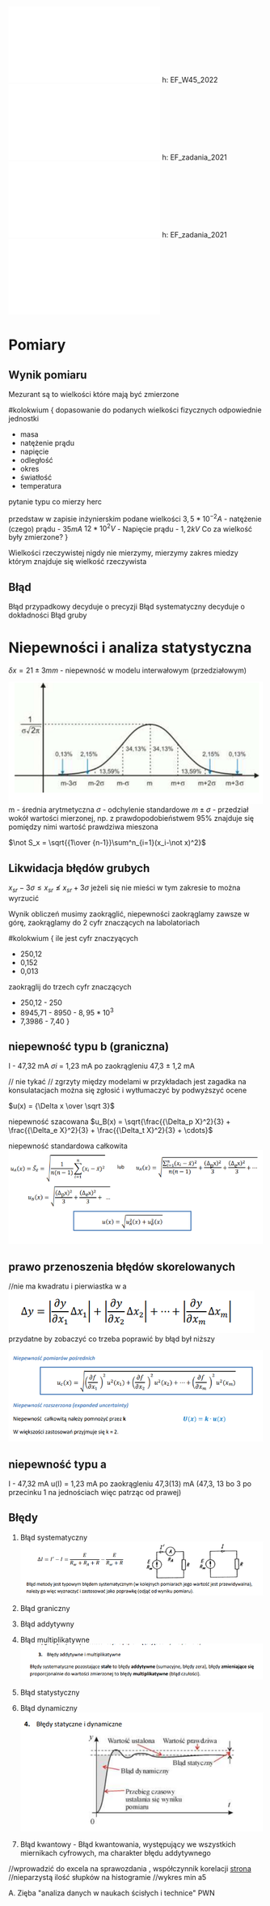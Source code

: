 ![Wykład 4_5 2022na23](Notatki/Semestr%201/Miernictwo%20w%20informatyce%20i%20telekomunikacji/Wyk%C5%82ady/Wyk%C5%82ad%204/Wyk%C5%82ad%204_5%202022na23.pdf) h: EF_W45_2022
![Niepewność złożona2022](Notatki/Semestr%201/Miernictwo%20w%20informatyce%20i%20telekomunikacji/Wyk%C5%82ady/Wyk%C5%82ad%204/Niepewno%C5%9B%C4%87%20z%C5%82o%C5%BCona2022.pdf) h: EF_zadania_2021
![Niepewność złożona2021](Notatki/Semestr%201/Miernictwo%20w%20informatyce%20i%20telekomunikacji/Wyk%C5%82ady/Wyk%C5%82ad%204/Niepewno%C5%9B%C4%87%20z%C5%82o%C5%BCona2021.pdf) h: EF_zadania_2021
![ea-4-02m](Notatki/Semestr%201/Miernictwo%20w%20informatyce%20i%20telekomunikacji/Wyk%C5%82ady/Wyk%C5%82ad%204/ea-4-02m.pdf)

# Pomiary
## Wynik pomiaru

Mezurant są to wielkości które mają być zmierzone

#kolokwium {
dopasowanie do podanych wielkości fizycznych odpowiednie jednostki
- masa
- natężenie prądu
- napięcie
- odległość
- okres
- światłość
- temperatura

pytanie typu co mierzy herc

przedstaw w zapisie inżynierskim podane wielkości
$3,5 * 10^{-2} A$ - natężenie (czego) prądu - $35 mA$
$12 * 10^2 V$ - Napięcie prądu - $1,2 kV$
Co za wielkość były zmierzone?
}

Wielkości rzeczywistej nigdy nie mierzymy, mierzymy zakres miedzy którym znajduje się wielkość rzeczywista

## Błąd
Błąd przypadkowy decyduje o precyzji
Błąd systematyczny decyduje o dokładności
Błąd gruby

# Niepewności i analiza statystyczna

$\delta x = 21\pm3 mm$  - niepewność w modelu interwałowym (przedziałowym)

![Pasted image 20221025100324](Notatki/Semestr%201/Miernictwo%20w%20informatyce%20i%20telekomunikacji/Wyk%C5%82ady/Wyk%C5%82ad%204/Pasted%20image%2020221025100324.png) 
m - średnia arytmetyczna
$\sigma$ - odchylenie standardowe
$m\pm \sigma$ - przedział wokół wartości mierzonej, np. z prawdopodobieństwem 95% znajduje się pomiędzy nimi wartość prawdziwa mieszona



$\not S_x = \sqrt{{1\over {n-1}}\sum^n_{i=1}(x_i-\not x)^2}$    

## Likwidacja błędów grubych
$x_{sr} - 3\sigma \leq x_{sr} \not\leq x_{sr} + 3\sigma$ 
jeżeli się nie mieści w tym zakresie to można wyrzucić

Wynik obliczeń musimy zaokrąglić, niepewności zaokrąglamy zawsze w górę, zaokrąglamy do 2 cyfr znaczących na labolatoriach

#kolokwium {
ile jest cyfr znaczyących
- 250,12
- 0,152
- 0,013

zaokrąglij do trzech cyfr znaczących
- 250,12 - 250
- 8945,71 - 8950 - $8,95*10^3$
- 7,3986 - 7,40
}



## niepewność typu b (graniczna)
I - 47,32 mA    $\sigma i$ = 1,23 mA
po zaokrągleniu 47,3 $\pm$ 1,2 mA

// nie tykać
// zgrzyty między modelami  w przykładach jest zagadka na konsulatacjach można się zgłosić i wytłumaczyć by podwyższyć ocene

$u(x) = {\Delta x \over \sqrt 3}$ 

niepewność szacowana
$u_B(x) = \sqrt{\frac{{\Delta_p X}^2}{3} + \frac{{\Delta_e X}^2}{3} + \frac{{\Delta_t X}^2}{3} + \cdots}$ 

niepewność standardowa całkowita
![Pasted image 20221108092558](Notatki/Semestr%201/Miernictwo%20w%20informatyce%20i%20telekomunikacji/Wyk%C5%82ady/Wyk%C5%82ad%204/Pasted%20image%2020221108092558.png)

## prawo przenoszenia błędów skorelowanych
//nie ma kwadratu i pierwiastka w a
![Pasted image 20221108093925](Notatki/Semestr%201/Miernictwo%20w%20informatyce%20i%20telekomunikacji/Wyk%C5%82ady/Wyk%C5%82ad%204/Pasted%20image%2020221108093925.png)
przydatne by zobaczyć co trzeba poprawić by błąd był niższy

![Pasted image 20221108094343](Notatki/Semestr%201/Miernictwo%20w%20informatyce%20i%20telekomunikacji/Wyk%C5%82ady/Wyk%C5%82ad%204/Pasted%20image%2020221108094343.png)



## niepewność typu a
I - 47,32 mA    u(I) = 1,23 mA
po zaokrągleniu 47,3(13) mA (47,3, 13 bo 3 po przecinku 1 na jednościach więc patrząc od prawej)




## Błędy

1. Błąd systematyczny 
   ![Pasted image 20221108095755](Notatki/Semestr%201/Miernictwo%20w%20informatyce%20i%20telekomunikacji/Wyk%C5%82ady/Wyk%C5%82ad%204/Pasted%20image%2020221108095755.png)
   
2. Błąd graniczny
3. Błąd addytywny
4. Błąd multiplikatywne
   ![Pasted image 20221108095832](Notatki/Semestr%201/Miernictwo%20w%20informatyce%20i%20telekomunikacji/Wyk%C5%82ady/Wyk%C5%82ad%204/Pasted%20image%2020221108095832.png)
5. Błąd statystyczny
6. Błąd dynamiczny
   ![Pasted image 20221108095822](Notatki/Semestr%201/Miernictwo%20w%20informatyce%20i%20telekomunikacji/Wyk%C5%82ady/Wyk%C5%82ad%204/Pasted%20image%2020221108095822.png)
7. Błąd kwantowy - Błąd kwantowania, występujący we wszystkich miernikach cyfrowych, ma charakter błędu addytywnego

//wprowadzić do excela na sprawozdania , współczynnik korelacji
[strona](https://www.statsoft.pl/textbook)
//nieparzystą ilość słupków na histogramie
//wykres min a5

A. Zięba "analiza danych w naukach ścisłych i technice" PWN






